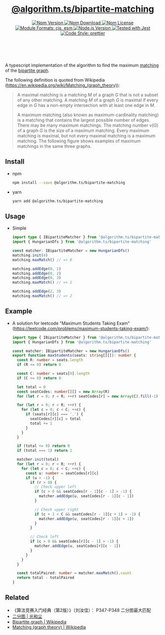<header>
  <h1 align="center">
    <a href="https://github.com/guanghechen/algorithm.ts/tree/release-3.x.x/packages/bipartite-matching#readme">@algorithm.ts/bipartite-matching</a>
  </h1>
  <div align="center">
    <a href="https://www.npmjs.com/package/@algorithm.ts/bipartite-matching">
      <img
        alt="Npm Version"
        src="https://img.shields.io/npm/v/@algorithm.ts/bipartite-matching.svg"
      />
    </a>
    <a href="https://www.npmjs.com/package/@algorithm.ts/bipartite-matching">
      <img
        alt="Npm Download"
        src="https://img.shields.io/npm/dm/@algorithm.ts/bipartite-matching.svg"
      />
    </a>
    <a href="https://www.npmjs.com/package/@algorithm.ts/bipartite-matching">
      <img
        alt="Npm License"
        src="https://img.shields.io/npm/l/@algorithm.ts/bipartite-matching.svg"
      />
    </a>
    <a href="#install">
      <img
        alt="Module Formats: cjs, esm"
        src="https://img.shields.io/badge/module_formats-cjs%2C%20esm-green.svg"
      />
    </a>
    <a href="https://github.com/nodejs/node">
      <img
        alt="Node.js Version"
        src="https://img.shields.io/node/v/@algorithm.ts/bipartite-matching"
      />
    </a>
    <a href="https://github.com/facebook/jest">
      <img
        alt="Tested with Jest"
        src="https://img.shields.io/badge/tested_with-jest-9c465e.svg"
      />
    </a>
    <a href="https://github.com/prettier/prettier">
      <img
        alt="Code Style: prettier"
        src="https://img.shields.io/badge/code_style-prettier-ff69b4.svg?style=flat-square"
      />
    </a>
  </div>
</header>
<br/>


A typescript implementation of the algorithm to find the maximum [matching][wikipedia-matching] of
the [bipartite graph][wikipedia-bipartite-graph].

The following definition is quoted from Wikipedia (https://en.wikipedia.org/wiki/Matching_(graph_theory)):

> A maximal matching is a matching $M$ of a graph $G$ that is not a subset of any other matching. A
> matching $M$ of a graph $G$ is maximal if every edge in $G$ has a non-empty intersection with at
> least one edge in $M$.
>
> A maximum matching (also known as maximum-cardinality matching) is a matching that contains the
> largest possible number of edges. There may be many maximum matchings. The matching number
> $\displaystyle \nu (G)$ of a graph $G$ is the size of a maximum matching. Every maximum matching
> is maximal, but not every maximal matching is a maximum matching. The following figure shows
> examples of maximum matchings in the same three graphs.



## Install

* npm

  ```bash
  npm install --save @algorithm.ts/bipartite-matching
  ```

* yarn

  ```bash
  yarn add @algorithm.ts/bipartite-matching
  ```


## Usage

* Simple

  ```typescript
  import type { IBipartiteMatcher } from '@algorithm.ts/bipartite-matching'
  import { HungarianDfs } from '@algorithm.ts/bipartite-matching'

  const matcher: IBipartiteMatcher = new HungarianDfs()
  matching.init(4)
  matching.maxMatch() // => 0

  matching.addEdge(0, 1)
  matching.addEdge(0, 2)
  matching.addEdge(0, 3)
  matching.maxMatch() // => 1

  matching.addEdge(2, 3)
  matching.maxMatch() // => 2
  ```


## Example

* A solution for leetcode "Maximum Students Taking Exam"
  (https://leetcode.com/problems/maximum-students-taking-exam/):

  ```typescript
  import type { IBipartiteMatcher } from '@algorithm.ts/bipartite-matching'
  import { HungarianDfs } from '@algorithm.ts/bipartite-matching'

  const matcher: IBipartiteMatcher = new HungarianDfs()
  export function maxStudents(seats: string[][]): number {
    const R: number = seats.length
    if (R <= 0) return 0

    const C: number = seats[0].length
    if (C <= 0) return 0

    let total = 0
    const seatCodes: number[][] = new Array(R)
    for (let r = 0; r < R; ++r) seatCodes[r] = new Array(C).fill(-1)

    for (let r = 0; r < R; ++r) {
      for (let c = 0; c < C; ++c) {
        if (seats[r][c] === '.') {
          seatCodes[r][c] = total
          total += 1
        }
      }
    }

    if (total <= 0) return 0
    if (total === 1) return 1

    matcher.init(total)
    for (let r = 0; r < R; ++r) {
      for (let c = 0; c < C; ++c) {
        const u: number = seatCodes[r][c]
        if (u > -1) {
          if (r > 0) {
            // Check upper left
            if (c > 0 && seatCodes[r - 1][c - 1] > -1) {
              matcher.addEdge(u, seatCodes[r - 1][c - 1])
            }

            // Check upper right
            if (c + 1 < C && seatCodes[r - 1][c + 1] > -1) {
              matcher.addEdge(u, seatCodes[r - 1][c + 1])
            }
          }

          // Check left
          if (c > 0 && seatCodes[r][c - 1] > -1) {
            matcher.addEdge(u, seatCodes[r][c - 1])
          }
        }
      }
    }

    const totalPaired: number = matcher.maxMatch().count
    return total - totalPaired
  }
  ```


## Related

* 《算法竞赛入门经典（第2版）》（刘汝佳）： P347-P348 二分图最大匹配
* [二分图 | 光和尘][bipartite-graph]
* [Bipartite graph | Wikipedia][wikipedia-bipartite-graph]
* [Matching (graph theory) | Wikipedia][wikipedia-matching]


[homepage]: https://github.com/guanghechen/algorithm.ts/tree/release-3.x.x/packages/bipartite-matching#readme
[wikipedia-bipartite-graph]: https://en.wikipedia.org/wiki/Bipartite_graph
[wikipedia-matching]: https://en.wikipedia.org/wiki/Matching_(graph_theory)
[bipartite-graph]: https://me.guanghechen.com/post/algorithm/graph/bipartite-graph/